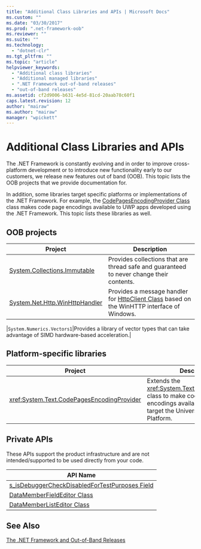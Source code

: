 ```yaml
---
title: "Additional Class Libraries and APIs | Microsoft Docs"
ms.custom: ""
ms.date: "03/30/2017"
ms.prod: ".net-framework-oob"
ms.reviewer: ""
ms.suite: ""
ms.technology: 
  - "dotnet-clr"
ms.tgt_pltfrm: ""
ms.topic: "article"
helpviewer_keywords: 
  - "Additional class libraries"
  - "Additional managed libraries"
  - ".NET Framework out-of-band releases"
  - "out-of-band releases"
ms.assetid: cf2d9006-b631-4e5d-81cd-20aab78c60f1
caps.latest.revision: 12
author: "mairaw"
ms.author: "mairaw"
manager: "wpickett"
---
```

# Additional Class Libraries and APIs
The .NET Framework is constantly evolving and in order to improve cross-platform development or to introduce new functionality early to our customers, we release new features out of band (OOB). This topic lists the OOB projects that we provide documentation for.  
  
 In addition, some libraries target specific platforms or implementations of the .NET Framework. For example, the
 [CodePagesEncodingProvider Class](CodePagesEncodingProvider%20Class.xml) class  makes code page encodings available to UWP apps developed using the .NET Framework. This topic lists these libraries as well.  
  
## OOB projects  
  
|Project|Description|  
|-------------|-----------------|  
|[System.Collections.Immutable](System.Collections.Immutable.xml)|Provides collections that are thread safe and guaranteed to never change their contents.|  
|[System.Net.Http.WinHttpHandler](http://go.microsoft.com/fwlink/p/?LinkId=624833)|Provides a message handler for [HttpClient Class](HttpClient%20Class.xml) based on the WinHTTP interface of Windows.|  
<!-- todo: fix link -->
|`System.Numerics.Vectors1`|Provides a library of vector types that can take advantage of SIMD hardware-based acceleration.| 
<!-- restore this when the doc is found 
|[TPL Dataflow Library](../Topic/TPL%20Dataflow%20Library.md)|The TPL Dataflow Library provides dataflow components to help increase the robustness of concurrency-enabled applications.|  
-->

## Platform-specific libraries  
  
|Project|Description|  
|-------------|-----------------|  
|<xref:System.Text.CodePagesEncodingProvider>|Extends the <xref:System.Text.EncodingProvider> class to make code page encodings available to apps that target the Universal Windows Platform.|  
  
## Private APIs  
 These APIs support the product infrastructure and are not intended/supported to be used directly from your code.  
  
|API Name|  
|--------------|  
|[s_isDebuggerCheckDisabledForTestPurposes Field](../../../docs/framework/additional-apis/s-isdebuggercheckdisabledfortestpurposes-field.md)|  
|[DataMemberFieldEditor Class](../../../docs/framework/additional-apis/datamemberfieldeditor-class.md)|  
|[DataMemberListEditor Class](../../../docs/framework/additional-apis/datamemberlisteditor-class.md)|  
  
## See Also  
 [The .NET Framework and Out-of-Band Releases](../../../docs/framework/get-started/the-net-framework-and-out-of-band-releases.md)